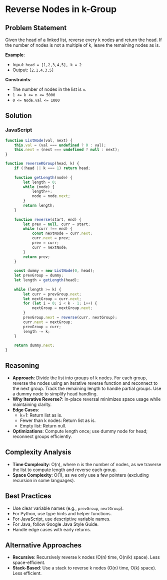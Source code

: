 # Reverse Nodes in k-Group

## Problem Statement
Given the head of a linked list, reverse every k nodes and return the head. If the number of nodes is not a multiple of k, leave the remaining nodes as is.

**Example**:
- Input: `head = [1,2,3,4,5], k = 2`
- Output: `[2,1,4,3,5]`

**Constraints**:
- The number of nodes in the list is `n`.
- `1 <= k <= n <= 5000`
- `0 <= Node.val <= 1000`

## Solution

### JavaScript
```javascript
function ListNode(val, next) {
    this.val = (val === undefined ? 0 : val);
    this.next = (next === undefined ? null : next);
}

function reverseKGroup(head, k) {
    if (!head || k === 1) return head;
    
    function getLength(node) {
        let length = 0;
        while (node) {
            length++;
            node = node.next;
        }
        return length;
    }
    
    function reverse(start, end) {
        let prev = null, curr = start;
        while (curr !== end) {
            const nextNode = curr.next;
            curr.next = prev;
            prev = curr;
            curr = nextNode;
        }
        return prev;
    }
    
    const dummy = new ListNode(0, head);
    let prevGroup = dummy;
    let length = getLength(head);
    
    while (length >= k) {
        let curr = prevGroup.next;
        let nextGroup = curr.next;
        for (let i = 0; i < k - 1; i++) {
            nextGroup = nextGroup.next;
        }
        prevGroup.next = reverse(curr, nextGroup);
        curr.next = nextGroup;
        prevGroup = curr;
        length -= k;
    }
    
    return dummy.next;
}
```

## Reasoning
- **Approach**: Divide the list into groups of k nodes. For each group, reverse the nodes using an iterative reverse function and reconnect to the next group. Track the remaining length to handle partial groups. Use a dummy node to simplify head handling.
- **Why Iterative Reverse?**: In-place reversal minimizes space usage while maintaining clarity.
- **Edge Cases**:
  - k=1: Return list as is.
  - Fewer than k nodes: Return list as is.
  - Empty list: Return null.
- **Optimizations**: Compute length once; use dummy node for head; reconnect groups efficiently.

## Complexity Analysis
- **Time Complexity**: O(n), where n is the number of nodes, as we traverse the list to compute length and reverse each group.
- **Space Complexity**: O(1), as we only use a few pointers (excluding recursion in some languages).

## Best Practices
- Use clear variable names (e.g., `prevGroup`, `nextGroup`).
- For Python, use type hints and helper functions.
- For JavaScript, use descriptive variable names.
- For Java, follow Google Java Style Guide.
- Handle edge cases with early returns.

## Alternative Approaches
- **Recursive**: Recursively reverse k nodes (O(n) time, O(n/k) space). Less space-efficient.
- **Stack-Based**: Use a stack to reverse k nodes (O(n) time, O(k) space). Less efficient.